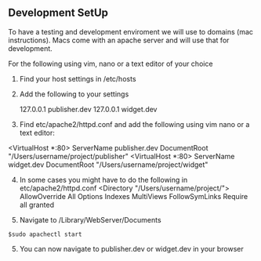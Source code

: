 ## Development SetUp
To have a testing and development enviroment we will use to domains (mac instructions). Macs come with an apache server and will use that for development.

For the following using vim, nano or a text editor of your choice

1. Find your host settings in /etc/hosts
2. Add the following to your settings

   127.0.0.1 publisher.dev
   127.0.0.1 widget.dev

3. Find etc/apache2/httpd.conf and add the following using vim nano or a text editor:

<VirtualHost *:80>
  ServerName publisher.dev
  DocumentRoot "/Users/username/project/publisher"
</VirtualHost>
<VirtualHost *:80>
   ServerName widget.dev
   DocumentRoot "/Users/username/project/widget"
</VirtualHost>

4. In some cases you might have to do the following in etc/apache2/httpd.conf
<Directory "/Users/username/project/">
AllowOverride All
Options Indexes MultiViews FollowSymLinks
Require all granted
</Directory>

5. Navigate to /Library/WebServer/Documents

`$sudo apachectl start`

5. You can now navigate to publisher.dev or widget.dev in your browser 
